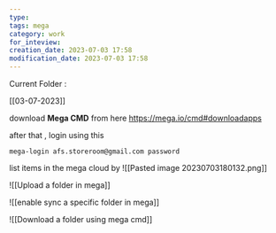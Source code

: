 ```yaml
---
type: 
tags: mega
category: work
for_inteview: 
creation_date: 2023-07-03 17:58
modification_date: 2023-07-03 17:58
---
```


Current Folder : 




[[03-07-2023]]



download **Mega CMD** from here https://mega.io/cmd#downloadapps

after that , login using this 
```fish
mega-login afs.storeroom@gmail.com password
```

list items in the mega cloud by 
![[Pasted image 20230703180132.png]]




![[Upload a folder in mega]]

![[enable sync a specific folder in mega]]


![[Download a folder using mega cmd]]